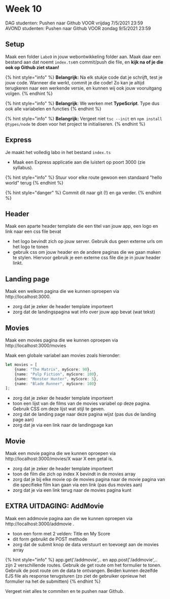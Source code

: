 # Week 10

DAG studenten: Pushen naar Github VOOR vrijdag 7/5/2021 23:59\
AVOND studenten: Pushen naar Github VOOR zondag 9/5/2021 23:59

## Setup

Maak een folder `Labo9` in jouw webontwikkeling folder aan. Maak daar een bestand aan dat noemt `index.ts`en commit/push die file, en **kijk na of je die ook op Github ziet staan!**

{% hint style="info" %}
**Belangrijk:** Na elk stukje code dat je schrijft, test je jouw code. Wanneer die werkt, commit je die code! Zo kan je altijd terugkeren naar een werkende versie, en kunnen wij ook jouw vooruitgang volgen.
{% endhint %}

{% hint style="info" %}
**Belangrijk**: We werken met **TypeScript**. Type dus ook alle variabelen en functies
{% endhint %}

{% hint style="info" %}
**Belangrijk:** Vergeet niet `tsc --init` en `npm install @types/node` te doen voor het project te initialiseren.
{% endhint %}

## Express

Je maakt het volledig labo in het bestand `index.ts`

* Maak een Express applicatie aan die luistert op poort 3000 (zie syllabus).

{% hint style="info" %}
Stuur voor elke route gewoon een standaard "hello world" terug
{% endhint %}

{% hint style="danger" %}
Commit dit naar git (!) en ga verder.
{% endhint %}

## Header

Maak een aparte header template die een titel van jouw app, een logo en link naar een css file bevat

* het logo bevindt zich op jouw server. Gebruik dus geen externe urls om het logo te tonen
* gebruik css om jouw header en de andere paginas die we gaan maken te stylen. Hiervoor gebruik je een externe css file die je in jouw header linkt.

## Landing page

Maak een welkom pagina die we kunnen oproepen via http://localhost:3000.&#x20;

* zorg dat je zeker de header template importeert
* zorg dat de landingspagina wat info over jouw app bevat (wat tekst)

## Movies

Maak een movies pagina die we kunnen oproepen via http://localhost:3000/movies

Maak een globale variabel aan movies zoals hieronder:

```typescript
let movies = [
    {name: "The Matrix", myScore: 90},
    {name: "Pulp Fiction", myScore: 100},
    {name: "Monster Hunter", myScore: 5},
    {name: "Blade Runner", myScore: 100}
];
```

* zorg dat je zeker de header template importeert
* toon een lijst van de films van de movies variabel op deze pagina. Gebruik CSS om deze lijst wat stijl te geven.
* zorg dat de landing page naar deze pagina wijst (pas dus de landing page aan)
* zorg dat je via een link naar de landingpage kan

## Movie

Maak een movie pagina die we kunnen oproepen via http://localhost:3000/movies/X waar X een getal is.

* zorg dat je zeker de header template importeert
* toon de film die zich op index X bevindt in de movies array
* zorg dat je bij elke movie op de movies pagina naar de movie pagina van die specifieke film kan gaan via een link (pas dus movies aan)
* zorg dat je via een link terug naar de movies pagina kunt

## EXTRA UITDAGING: AddMovie

Maak een addmovie pagina aan die we kunnen oproepen via http://localhost:3000/addmovie .

* toon een form met 2 velden: Title en My Score
* dit form gebruikt de POST methode
* zorg dat de submit knop de data verstuurt en toevoegt aan de movies array

{% hint style="info" %}
app.get('/addmovie',.. en app.post('/addmovie',.. zijn 2 verschillende routes. Gebruik de get route om het formulier te tonen. Gebruik de post route om de data te ontvangen. Beiden kunnen dezelfde EJS file als response terugsturen (zo ziet de gebruiker opnieuw het formulier na het de submitten)
{% endhint %}

Vergeet niet alles te commiten en te pushen naar Github.
